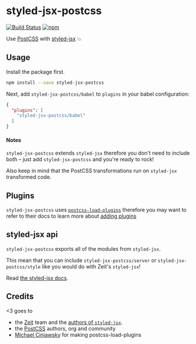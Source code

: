 # styled-jsx-postcss

[![Build Status](https://travis-ci.org/giuseppe/styled-jsx-postcss.svg?branch=master)](https://travis-ci.org/giuseppeg/styled-jsx-postcss)
[![npm](https://img.shields.io/npm/v/styled-jsx-postcss.svg)](https://www.npmjs.com/package/styled-jsx-postcss)

Use [PostCSS](https://github.com/postcss/postcss) with [styled-jsx](https://github.com/zeit/styled-jsx) 💥

## Usage

Install the package first.

```bash
npm install --save styled-jsx-postcss
```

Next, add `styled-jsx-postcss/babel` to `plugins` in your babel configuration:

```json
{
  "plugins": [
    "styled-jsx-postcss/babel"
  ]
}
```

#### Notes

`styled-jsx-postcss` extends `styled-jsx` therefore you don't need to include both – just add `styled-jsx-postcss` and you're ready to rock!

Also keep in mind that the PostCSS transformations run on `styled-jsx` transformed code.

## Plugins

`styled-jsx-postcss` uses [`postcss-load-plugins`](https://www.npmjs.com/package/postcss-load-plugins) therefore you may want to refer to their docs to learn more about [adding plugins](https://www.npmjs.com/package/postcss-load-plugins#packagejson)

## styled-jsx api

`styled-jsx-postcss` exports all of the modules from `styled-jsx`.

This mean that you can include `styled-jsx-postcss/server` or `styled-jsx-postcss/style` like you would do with Zeit's `styled-jsx`!

Read [the styled-jsx docs](https://github.com/zeit/styled-jsx#readme).

## Credits

<3 goes to

* the [Zeit](https://zeit.co) team and the [authors of `styled-jsx`](https://github.com/zeit/styled-jsx/#authors).
* the [PostCSS](https://github.com/postcss/postcss) authors, org and community
* [Michael Ciniawsky](https://github.com/michael-ciniawsky) for making postcss-load-plugins
